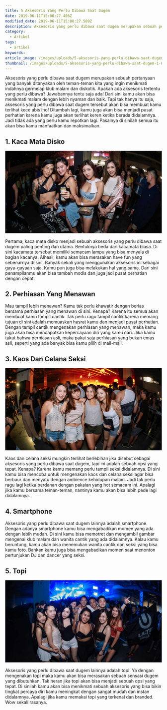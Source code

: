 ```yaml
---
title: 5 Aksesoris Yang Perlu Dibawa Saat Dugem
date: 2019-06-11T15:00:27.406Z
modified_date: 2019-06-11T15:00:27.589Z
description: Aksesoris yang perlu dibawa saat dugem merupakan sebuah pertanyaan yang banyak ditanyakan oleh teman-teman kita yang ingin menikmati indahnya germelap.
category:
  - Artikel
tags:
  - artikel
keywords:
article_image: /images/uploads/5-aksesoris-yang-perlu-dibawa-saat-dugem-3.jpg
thumbnail: /images/uploads/5-aksesoris-yang-perlu-dibawa-saat-dugem-1-008.jpg
---
```

Aksesoris yang perlu dibawa saat dugem merupakan sebuah pertanyaan yang banyak ditanyakan oleh teman-teman kita yang ingin menikmati indahnya germelap klub malam dan diskotik. Apakah ada aksesoris tertentu yang perlu dibawa? Jawabannya tentu saja ada! Dari sini kamu akan bisa menikmati malam dengan lebih nyaman dan baik. Tapi tak hanya itu saja, aksesoris yang perlu dibawa saat dugem tersebut akan bisa membuat kamu terlihat kece abis lho! Ditambah lagi, kamu juga akan bisa menjadi pusat perhatian karena kamu juga akan terlihat keren ketika berada didalamnya. Jadi tidak ada yang perlu kamu repotkan lagi. Pasalnya di sinilah semua itu akan bisa kamu manfaatkan dan maksimalkan.



## 1. Kaca Mata Disko

![5 Aksesoris Yang Perlu Dibawa Saat Dugem](/images/uploads/5-aksesoris-yang-perlu-dibawa-saat-dugem-3.jpg)

Pertama, kaca mata disko menjadi sebuah aksesoris yang perlu dibawa saat dugem paling penting dan utama. Bentuknya beda dari kacamata biasa. Di sini kacamata tersebut memiliki semacam lampu yang bisa menyala di bagian kacanya. Alhasil, kamu akan bisa merasakan have fun yang sebenarnya di sini. Banyak sekali yang menggunakan aksesoris ini sebagai gaya-gayaan saja. Kamu pun juga bisa melakukan hal yang sama. Dari sini penampilanmu akan bisa tambah modis dan juga jadi pusat perhatian dengan cepat.



## 2. Perhiasan Yang Menawan

Mau tampil lebih menawan? Kamu tak perlu khawatir dengan berias bersama perhiasan yang menawan di sini. Kenapa? Karena itu semua akan membuat kamu tampil cantik. Tak perlu ragu tampil cantik karena memang tujuan di sini adalah memuaskan hasrat kamu dan menjadi pusat perhatian. Dengan tampil cantik mengenakan perhiasan yang menawan, maka kamu juga akan bisa mendapatkan kepercayaan diri yang kamu cari. Jika kamu takut bahwa perhiasan asli, maka pakai saja perhiasan yang bukan emas asli, seperti yang ada banyak bisa kamu pilih di mall-mall.



## 3. Kaos Dan Celana Seksi

![5 Aksesoris Yang Perlu Dibawa Saat Dugem](/images/uploads/5-aksesoris-yang-perlu-dibawa-saat-dugem-2.jpg)

Kaos dan celana seksi mungkin terlihat berlebihan jika disebut sebagai aksesoris yang perlu dibawa saat dugem, tapi ini adalah sebuah opsi yang tepat. Kenapa? Karena kamu memang perlu tampil seksi didalamnya. Di sini kamu bisa mencoba untuk mengenakan kaos dan celana seksi agar bisa berbaur dan menyatu dengan ambience kehidupan malam. Jadi tak perlu ragu lagi ketika berdanan dengan pakaian yang hot semacam ini. Apalagi jika kamu bersama teman-teman, nantinya kamu akan bisa lebih pede lagi didalamnya.



## 4. Smartphone

Aksesoris yang perlu dibawa saat dugem lainnya adalah smartphone. Dengan adanya smartphone kamu bisa mengabadikan momen yang ada dengan lebih mudah. Di sini kamu bisa memotret dan mengambil gambar mengenai klub malam dan wanita cantik yang ada didalamnya. Kalau kamu beruntung, kamu akan bisa menemukan wanita cantik dan seksi yang bisa kamu foto. Bahkan kamu juga bisa mengabadikan momen saat menonton pertunjukan DJ dan dancer yang seksi.



## 5. Topi

![5 Aksesoris Yang Perlu Dibawa Saat Dugem](/images/uploads/5-aksesoris-yang-perlu-dibawa-saat-dugem-1.jpg)

Aksesoris yang perlu dibawa saat dugem lainnya adalah topi. Ya dengan mengenakan topi maka kamu akan bisa merasakan sebuah sensasi dugem yang dibutuhkan. Tak heran jika topi akan bisa menjadi sebuah opsi yang tepat. Di sinilah kamu akan bisa menikmati sebuah aksesoris yang bisa bikin tingkat percaya diri kamu meningkat dengan sangat mudah dan instan didalamnya. Apalagi jika kamu memakai topi yang terkenal dan branded. Wow sekali rasanya.
